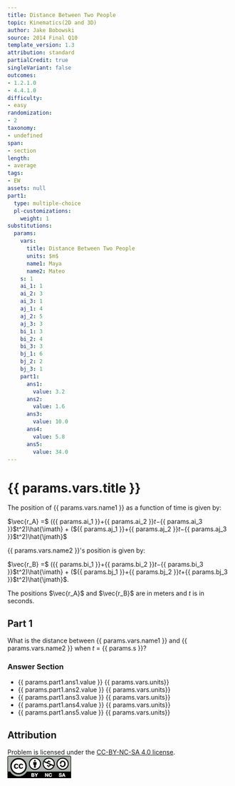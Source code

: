 ```yaml
---
title: Distance Between Two People
topic: Kinematics(2D and 3D)
author: Jake Bobowski
source: 2014 Final Q10
template_version: 1.3
attribution: standard
partialCredit: true
singleVariant: false
outcomes:
- 1.2.1.0
- 4.4.1.0
difficulty:
- easy
randomization:
- 2
taxonomy:
- undefined
span:
- section
length:
- average
tags:
- EW
assets: null
part1:
  type: multiple-choice
  pl-customizations:
    weight: 1
substitutions:
  params:
    vars:
      title: Distance Between Two People
      units: $m$
      name1: Maya
      name2: Mateo
    s: 1
    ai_1: 1
    ai_2: 3
    ai_3: 1
    aj_1: 4
    aj_2: 5
    aj_3: 3
    bi_1: 3
    bi_2: 4
    bi_3: 3
    bj_1: 6
    bj_2: 2
    bj_3: 1
    part1:
      ans1:
        value: 3.2
      ans2:
        value: 1.6
      ans3:
        value: 10.0
      ans4:
        value: 5.8
      ans5:
        value: 34.0
---
```

# {{ params.vars.title }}
The position of {{ params.vars.name1 }} as a function of time is given by:

$\vec{r_A} =$ ({{ params.ai_1 }}$+${{ params.ai_2 }}$t-${{ params.ai_3 }}$t^2)\hat{\imath} + (${{ params.aj_1 }}$+${{ params.aj_2 }}$t-${{ params.aj_3 }}$t^2)\hat{\jmath}$

{{ params.vars.name2 }}'s position is given by:

$\vec{r_B} =$ ({{ params.bi_1 }}$+${{ params.bi_2 }}$t-${{ params.bi_3 }}$t^2)\hat{\imath} + (${{ params.bj_1 }}$+${{ params.bj_2 }}$t+${{ params.bj_3 }}$t^2)\hat{\jmath}$.

The positions $\vec{r_A}$ and $\vec{r_B}$ are in meters and $t$ is in seconds.

## Part 1

What is the distance between {{ params.vars.name1 }} and {{ params.vars.name2 }} when $t$ = {{ params.s }}?

### Answer Section

- {{ params.part1.ans1.value }} {{ params.vars.units}}
- {{ params.part1.ans2.value }} {{ params.vars.units}}
- {{ params.part1.ans3.value }} {{ params.vars.units}}
- {{ params.part1.ans4.value }} {{ params.vars.units}}
- {{ params.part1.ans5.value }} {{ params.vars.units}}

## Attribution

Problem is licensed under the [CC-BY-NC-SA 4.0 license](https://creativecommons.org/licenses/by-nc-sa/4.0/).<br> ![The Creative Commons 4.0 license requiring attribution-BY, non-commercial-NC, and share-alike-SA license.](https://raw.githubusercontent.com/firasm/bits/master/by-nc-sa.png)